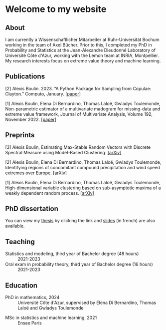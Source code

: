 # Welcome to my website

## About

I am currently a Wissenschaftlicher Mitarbeiter at Ruhr-Universität Bochum working in the team of Axel Bücher. Prior to this, I completed my PhD in Probability and Statistics at the Jean-Alexandre Dieudonné Laboratory of Université Côte d'Azur, working with the Lemon team at INRIA, Montpellier. My research interests focus on extreme value theory and machine learning.

## Publications

[2] Alexis Boulin. 2023. “A Python Package for Sampling from Copulae: Clayton.” Computo, January. [ [paper] ](https://doi.org/10.57750/4szh-t752)

[1] Alexis Boulin, Elena Di Bernardino, Thomas Laloë, Gwladys Toulemonde, Non-parametric estimator of a multivariate madogram for missing-data and extreme value framework, Journal of Multivariate Analysis, Volume 192, November 2022. [ [paper] ](https://www.sciencedirect.com/science/article/pii/S0047259X22000690)

## Preprints

[3] Alexis Boulin, Estimating Max-Stable Random Vectors with Discrete Spectral Measure using Model-Based Clustering. [ [arXiv] ](https://arxiv.org/abs/2402.01609)

[2] Alexis Boulin, Elena Di Bernardino, Thomas Laloë, Gwladys Toulemonde, Identifying regions of concomitant compound precipitation and wind speed extremes over Europe. [ [arXiv] ](https://arxiv.org/abs/2311.11292)

[1] Alexis Boulin, Elena Di Bernardino, Thomas Laloë, Gwladys Toulemonde, High-dimensional variable clustering based on sub-asymptotic maxima of a weakly dependent random process. [ [arXiv] ](https://arxiv.org/abs/2302.00934)

## PhD dissertation

You can view my [thesis](https://github.com/Aleboul/aleboul.github.io/blob/main/thesis/thesis.pdf) by clicking the link and [slides](https://github.com/Aleboul/aleboul.github.io/blob/main/thesis/soutenance.pdf) (in french) are also available.

## Teaching

<dl>
  <dt>Statistics and modeling, third year of Bachelor degree (48 hours)</dt>
  <dd>2021-2023</dd>
  <dt>Oral exam in probability theory, third year of Bachelor degree (16 hours)</dt>
  <dd>2021-2023</dd>
</dl>

## Education

<dl>
<dt>PhD in mathematics, 2024</dt>
<dd>Université Côte d'Azur, supervised by Elena Di Bernardino, Thomas Laloë and Gwladys Toulemonde</dd>
</dl>

<dl>
<dt>MSc in statistics and machine learning, 2021</dt>
<dd>Ensae Paris</dd>
</dl>
